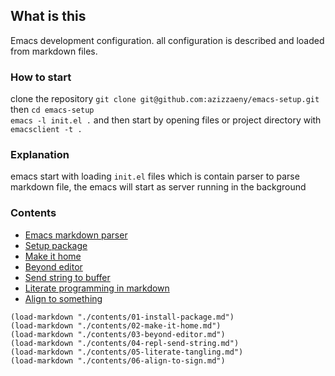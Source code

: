 ## What is this
Emacs development configuration. all configuration is described and loaded from markdown files.
 
### How to start 
clone the repository `git clone git@github.com:azizzaeny/emacs-setup.git` then `cd emacs-setup`  
`emacs -l init.el .` and then start by opening files or project directory with `emacsclient -t .`  

### Explanation 
emacs start with loading `init.el` files which is contain parser to parse markdown file, the emacs will start as server running in the background  

### Contents 
- [Emacs markdown parser](./init.el) 
- [Setup package](./contents/01-install-package.md)
- [Make it home](./contents/02-make-it-home.md)
- [Beyond editor](./contents/03-beyond-editor.md)
- [Send string to buffer](./contents/04-repl-send-string.md)
- [Literate programming in markdown](./contents/05-literate-tangling.md)
- [Align to something](./contents/06-align-to-sign.md)

```elisp
(load-markdown "./contents/01-install-package.md")
(load-markdown "./contents/02-make-it-home.md")
(load-markdown "./contents/03-beyond-editor.md")
(load-markdown "./contents/04-repl-send-string.md")
(load-markdown "./contents/05-literate-tangling.md")
(load-markdown "./contents/06-align-to-sign.md")

```
